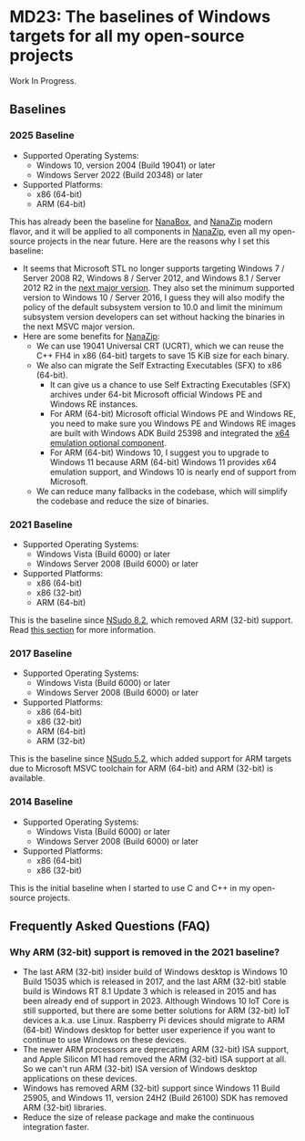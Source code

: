﻿# MD23: The baselines of Windows targets for all my open-source projects

Work In Progress.

## Baselines

### 2025 Baseline

- Supported Operating Systems:
  - Windows 10, version 2004 (Build 19041) or later
  - Windows Server 2022 (Build 20348) or later
- Supported Platforms:
  - x86 (64-bit)
  - ARM (64-bit)

This has already been the baseline for [NanaBox], and [NanaZip] modern flavor,
and it will be applied to all components in [NanaZip], even all my open-source
projects in the near future. Here are the reasons why I set this baseline:

[NanaBox]: https://github.com/M2Team/NanaBox
[NanaZip]: https://github.com/M2Team/NanaZip

- It seems that Microsoft STL no longer supports targeting Windows 7 / Server
  2008 R2, Windows 8 / Server 2012, and Windows 8.1 / Server 2012 R2 in the
  [next major version]. They also set the minimum supported version to Windows
  10 / Server 2016, I guess they will also modify the policy of the default
  subsystem version to 10.0 and limit the minimum subsystem version developers
  can set without hacking the binaries in the next MSVC major version.
- Here are some benefits for [NanaZip]:
  - We can use 19041 Universal CRT (UCRT), which we can reuse the C++ FH4 in x86
    (64-bit) targets to save 15 KiB size for each binary.
  - We also can migrate the Self Extracting Executables (SFX) to x86 (64-bit).
    - It can give us a chance to use Self Extracting Executables (SFX) archives
      under 64-bit Microsoft official Windows PE and Windows RE instances.
    - For ARM (64-bit) Microsoft official Windows PE and Windows RE, you need to
      make sure you Windows PE and Windows RE images are built with Windows ADK
      Build 25398 and integrated the [x64 emulation optional component].
    - For ARM (64-bit) Windows 10, I suggest you to upgrade to Windows 11
      because ARM (64-bit) Windows 11 provides x64 emulation support, and
      Windows 10 is nearly end of support from Microsoft.
  - We can reduce many fallbacks in the codebase, which will simplify the
    codebase and reduce the size of binaries.

[next major version]: https://github.com/microsoft/STL/wiki/Changelog/0ce45c7fa09f7857f52d8497790b26dc126bb250#upcoming-changes-preview-1
[x64 emulation optional component]: https://learn.microsoft.com/en-us/windows-hardware/manufacture/desktop/winpe-add-packages--optional-components-reference?#32

### 2021 Baseline

- Supported Operating Systems:
  - Windows Vista (Build 6000) or later
  - Windows Server 2008 (Build 6000) or later
- Supported Platforms:
  - x86 (64-bit)
  - x86 (32-bit)
  - ARM (64-bit)

This is the baseline since [NSudo 8.2], which removed ARM (32-bit) support. Read
[this section](#why-arm-32-bit-support-is-removed-in-the-2021-baseline) for more
information.

[NSudo 8.2]: https://github.com/M2TeamArchived/NSudo/releases/tag/8.2

### 2017 Baseline

- Supported Operating Systems:
  - Windows Vista (Build 6000) or later
  - Windows Server 2008 (Build 6000) or later
- Supported Platforms:
  - x86 (64-bit)
  - x86 (32-bit)
  - ARM (64-bit)
  - ARM (32-bit)

This is the baseline since [NSudo 5.2], which added support for ARM targets due
to Microsoft MSVC toolchain for ARM (64-bit) and ARM (32-bit) is available.

[NSudo 5.2]: https://github.com/M2TeamArchived/NSudo/releases/tag/5.2

### 2014 Baseline

- Supported Operating Systems:
  - Windows Vista (Build 6000) or later
  - Windows Server 2008 (Build 6000) or later
- Supported Platforms:
  - x86 (64-bit)
  - x86 (32-bit)

This is the initial baseline when I started to use C and C++ in my open-source
projects.

## Frequently Asked Questions (FAQ)

### Why ARM (32-bit) support is removed in the 2021 baseline?

- The last ARM (32-bit) insider build of Windows desktop is Windows 10 Build
  15035 which is released in 2017, and the last ARM (32-bit) stable build is
  Windows RT 8.1 Update 3 which is released in 2015 and has been already
  end of support in 2023. Although Windows 10 IoT Core is still supported, but
  there are some better solutions for ARM (32-bit) IoT devices a.k.a. use Linux.
  Raspberry Pi devices should migrate to ARM (64-bit) Windows desktop for better
  user experience if you want to continue to use Windows on these devices.
- The newer ARM processors are deprecating ARM (32-bit) ISA support, and Apple
  Silicon M1 had removed the ARM (32-bit) ISA support at all. So we can't run
  ARM (32-bit) ISA version of Windows desktop applications on these devices.
- Windows has removed ARM (32-bit) support since Windows 11 Build 25905, and 
  Windows 11, version 24H2 (Build 26100) SDK has removed ARM (32-bit) libraries.
- Reduce the size of release package and make the continuous integration faster.
